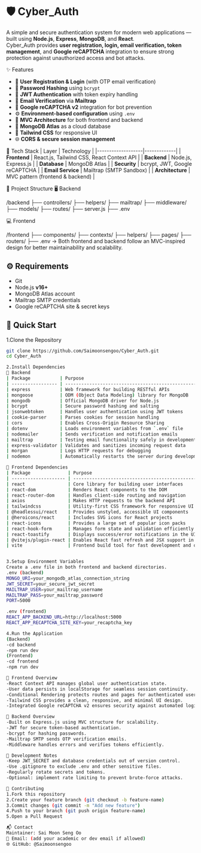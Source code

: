 # 🛡️ Cyber_Auth

A simple and secure authentication system for modern web applications — built using **Node.js**, **Express**, **MongoDB**, and **React**.  
Cyber_Auth provides **user registration, login, email verification, token management**, and **Google reCAPTCHA** integration to ensure strong protection against unauthorized access and bot attacks.

✨ Features
- 🔐 **User Registration & Login** (with OTP email verification)
- 🧂 **Password Hashing** using `bcrypt`
- 🪪 **JWT Authentication** with token expiry handling
- 📩 **Email Verification** via **Mailtrap**
- 🧠 **Google reCAPTCHA v2** integration for bot prevention
- ⚙️ **Environment-based configuration** using `.env`
- 🧱 **MVC Architecture** for both frontend and backend
- 💾 **MongoDB Atlas** as a cloud database
- 🎨 **Tailwind CSS** for responsive UI
- 🌐 **CORS & secure session management**


🧰 Tech Stack
| Layer             | Technology  |
|-------------------|-------------|
| **Frontend**      | React.js, Tailwind CSS, React Context API |
| **Backend**       | Node.js, Express.js |
| **Database**      | MongoDB Atlas |
| **Security**      | bcrypt, JWT, Google reCAPTCHA |
| **Email Service** | Mailtrap (SMTP Sandbox) |
| **Architecture**  | MVC pattern (frontend & backend) |



📁 Project Structure
🖥️ Backend

/backend
├── controllers/
├── helpers/
├── mailtrap/
├── middleware/
├── models/
├── routes/
├── server.js
├── .env

💻 Frontend

/frontend
├── components/
├── contexts/
├── helpers/
├── pages/
├── routers/
├── .env
-> Both frontend and backend follow an MVC-inspired design for better maintainability and scalability.


## ⚙️ Requirements
- Git  
- Node.js **v16+**  
- MongoDB Atlas account  
- Mailtrap SMTP credentials  
- Google reCAPTCHA site & secret keys  


## 🚀 Quick Start

1.Clone the Repository
```bash
git clone https://github.com/Saimoonsengoo/Cyber_Auth.git
cd Cyber_Auth

2.Install Dependencies
🔧 Backend
| Package           | Purpose                                              |
| ----------------- | ---------------------------------------------------- |
| express           | Web framework for building RESTful APIs              |
| mongoose          | ODM (Object Data Modeling) library for MongoDB       |
| mongodb           | Official MongoDB driver for Node.js                  |
| bcrypt            | Secure password hashing and salting                  |
| jsonwebtoken      | Handles user authentication using JWT tokens         |
| cookie-parser     | Parses cookies for session handling                  |
| cors              | Enables Cross-Origin Resource Sharing                |
| dotenv            | Loads environment variables from `.env` file         |
| nodemailer        | Sends verification and notification emails           |
| mailtrap          | Testing email functionality safely in development    |
| express-validator | Validates and sanitizes incoming request data        |
| morgan            | Logs HTTP requests for debugging                     |
| nodemon           | Automatically restarts the server during development |

🎨 Frontend Dependencies
| Package              | Purpose                                                       |
| -------------------- | ------------------------------------------------------------- |
| react                | Core library for building user interfaces                     |
| react-dom            | Renders React components to the DOM                           |
| react-router-dom     | Handles client-side routing and navigation                    |
| axios                | Makes HTTP requests to the backend API                        |
| tailwindcss          | Utility-first CSS framework for responsive UI design          |
| @headlessui/react    | Provides unstyled, accessible UI components                   |
| @heroicons/react     | Includes SVG icons for React projects                         |
| react-icons          | Provides a large set of popular icon packs                    |
| react-hook-form      | Manages form state and validation efficiently                 |
| react-toastify       | Displays success/error notifications in the UI                |
| @vitejs/plugin-react | Enables React fast refresh and JSX support in Vite            |
| vite                 | Frontend build tool for fast development and optimized builds |


3.Setup Environment Variables
Create a .env file in both frontend and backend directories.
.env (backend)
MONGO_URI=your_mongodb_atlas_connection_string
JWT_SECRET=your_secure_jwt_secret
MAILTRAP_USER=your_mailtrap_username
MAILTRAP_PASS=your_mailtrap_password
PORT=5000

.env (frontend)
REACT_APP_BACKEND_URL=http://localhost:5000
REACT_APP_RECAPTCHA_SITE_KEY=your_recaptcha_key

4.Run the Application
(Backend)
-cd backend
-npm run dev
(Frontend)
-cd frontend
-npm run dev

🧠 Frontend Overview
-React Context API manages global user authentication state.
-User data persists in localStorage for seamless session continuity.
-Conditional Rendering protects routes and pages for authenticated users only.
-Tailwind CSS provides a clean, responsive, and minimal UI design.
-Integrated Google reCAPTCHA v2 ensures security against automated logins and spam.

🧱 Backend Overview
-Built on Express.js using MVC structure for scalability.
-JWT for secure token-based authentication.
-bcrypt for hashing passwords.
-Mailtrap SMTP sends OTP verification emails.
-Middleware handles errors and verifies tokens efficiently.

🧩 Development Notes
-Keep JWT_SECRET and database credentials out of version control.
-Use .gitignore to exclude .env and other sensitive files.
-Regularly rotate secrets and tokens.
-Optional: implement rate limiting to prevent brute-force attacks.

🤝 Contributing
1.Fork this repository
2.Create your feature branch (git checkout -b feature-name)
3.Commit changes (git commit -m "Add new feature")
4.Push to your branch (git push origin feature-name)
5.Open a Pull Request

📬 Contact
Maintainer: Sai Moon Seng Oo
📧 Email: (add your academic or dev email if allowed)
🌐 GitHub: @Saimoonsengoo

